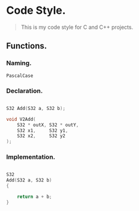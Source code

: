 # Code Style.

> This is my code style for C and C++ projects.

## Functions.

### Naming.

`PascalCase`

### Declaration.

```c

S32 Add(S32 a, S32 b);

void V2Add(
    S32 * outX, S32 * outY,
    S32 x1,     S32 y1,
    S32 x2,     S32 y2
);

```

### Implementation.

```cpp

S32 
Add(S32 a, S32 b)
{

    return a + b;
}

```



